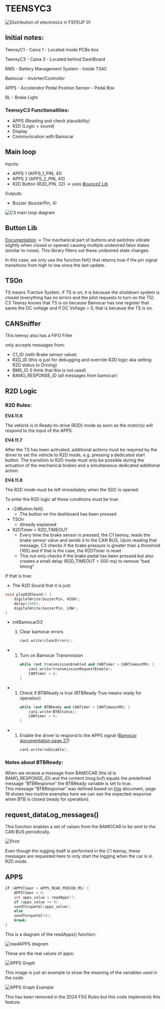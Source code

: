 # TEENSYC3

![Distribution of electronics in FSFEUP 01](../docs/assets/c1-c3-overview/car-scheme.png)

## Initial notes:  
TeensyC1 - Caixa 1 - Located inside PCBs box

TeensyC3 - Caixa 3 - Located behind DashBoard

BMS - Battery Management System - Inside TSAC

Bamocar - Inverter/Controller

APPS - Accelerator Pedal Position Sensor - Pedal Box

BL - Brake Light


### TeensyC3 Functionalities:

- APPS (Reading and check plausibility)
- R2D (Logic + sound)
- Display
- Communication with Bamocar

## Main loop

Inputs:

- APPS 1 (APPS_1_PIN, 41)
- APPS 2 (APPS_2_PIN, 40)
- R2D Button (R2D_PIN, 32) -> uses [Bounce2 Lib](https://github.com/thomasfredericks/Bounce2)

Outputs:

- Buzzer (buzzerPin, 4)

![C3 main loop diagram](../docs/assets/c1-c3-overview/diagram-c3-mainloop.png)

## Button Lib

[Documentation](https://github.com/thomasfredericks/Bounce2) -> The mechanical part of buttons and switches vibrate slightly when closed or opened causing multiple undesired false states (similar to noise). This library filters out these undesired state changes.

In this case, we only use the function fell() that returns true if the pin signal transitions from high to low since the last update.

## TSOn

TS means Tractive System. If TS is on, it is because the shutdown system is closed (everything has no errors and the pilot requests to turn on the TS).  
C3 Teensy knows that TS is on because Bamocar has one register that saves the DC voltage and if DC Voltage > 0, that is because the TS is on.

## CANSniffer

This teensy also has a FIFO Filter

only accepts messages from:

- C1_ID (with Brake sensor value)
- R2D_ID (this is just for debugging and override R2D logic aka setting R2D status to Driving)
- BMS_ID (I think that this is not used)
- BAMO_RESPONSE_ID (all messages from bamocar)

## R2D Logic

### R2D Rules:  

**EV4.11.6**

The vehicle is in Ready-to-drive (R2D) mode as soon as the motor(s) will respond to the input of the APPS.

**EV4.11.7**

After the TS has been activated, additional actions must be required by the driver to set the vehicle to R2D mode, e.g. pressing a dedicated start button. The transition to R2D mode must only be possible during the actuation of the mechanical brakes and a simultaneous dedicated additional action.

**EV4.11.8**

The R2D mode must be left immediately when the SDC is opened.

To enter the R2D logic all these conditions must be true:

- r2dButton.fell()
  - The button on the dashboard has been pressed
- TSOn
  - Already explained
- R2DTimer < R2D_TIMEOUT
  - Every time the brake sensor is pressed, the C1 teensy, reads the brake sensor value and sends it to the CAN BUS, Upon reading that message, C3 checks if the brake pressure is greater than a threshold (165) and if that is the case, the R2DTimer is reset.
  - This not only checks if the brake pedal has been pressed but also creates a small delay (R2D_TIMEOUT = 500 ms) to remove “bad timing”

If that is true:

- The R2D Sound that it is just:

```c++
void playR2DSound() {
    digitalWrite(buzzerPin, HIGH);
    delay(1000);
    digitalWrite(buzzerPin, LOW);
}
```

- initBamocarD3
    1. Clear bamocar errors 
        ```c++
        can1.write(clearErrors);
        ```

- 1. Turn on Bamocar Transmission
        ```c++
        while (not transmissionEnabled and CANTimer > CANTimeoutMS) {
            can1.write(transmissionRequestEnable);
            CANTimer = 0;
        }
        ```
- 1. Check if BTBReady is true (BTBReady True means ready for operation)
        ```c++
        while (not BTBReady and CANTimer > CANTimeoutMS) {
            can1.write(BTBStatus);
            CANTimer = 0;
        }
        ```
- 1. Enable the driver to respond to the APPS signal ([Bamocar documentation page 27](https://drive.google.com/file/d/1AB3R3GgfrNnoZevtf9uZ19a8wwtScbqD/view?usp=sharing))
        ```c++
        can1.write(noDisable);
        ```

### Notes about BTBReady:

When we receive a message from BAMOCAR (the id is BAMO_RESPONSE_ID) and the content (msg.buf) equals the predefined message “BTBResponse” the BTBReady variable is set to true.  
This message “BTBResponse” was defined based on [this](https://drive.google.com/file/d/1UVcGhsBRz_DpuVszRFBb6By628RkIuaZ/view?usp=sharing) document, page 19 shows two routine examples here we can see the expected response when BTB is closed (ready for operation).

## request_dataLog_messages()

This function enables a set of values from the BAMOCAR to be sent to the CAN BUS periodically.

![Print](../docs/assets/c1-c3-overview/request-datalog-print.png)

Even though the logging itself is performed in the C1 teensy, these messages are requested here to only start the logging when the car is in R2D mode.

## APPS

```c++
if (APPSTimer > APPS_READ_PERIOD_MS) {
    APPSTimer = 0;
    int apps_value = readApps();
    if (apps_value >= 0)
    sendTorqueVal(apps_value);
    else
    sendTorqueVal(0);
    break;
}
```
This is a diagram of the readApps() function:

![readAPPS diagram](../docs/assets/c1-c3-overview/diagram-read-apps.png)

These are the real values of apps:

![APPS Graph](../docs/assets/c1-c3-overview/graph-apps-travel.png)

This image is just an example to show the meaning of the variables used in the code.

![APPS Graph Example](../docs/assets/c1-c3-overview/graph-apps2.jpg)

This has been removed in the 2024 FSG Rules but this code implements this feature.